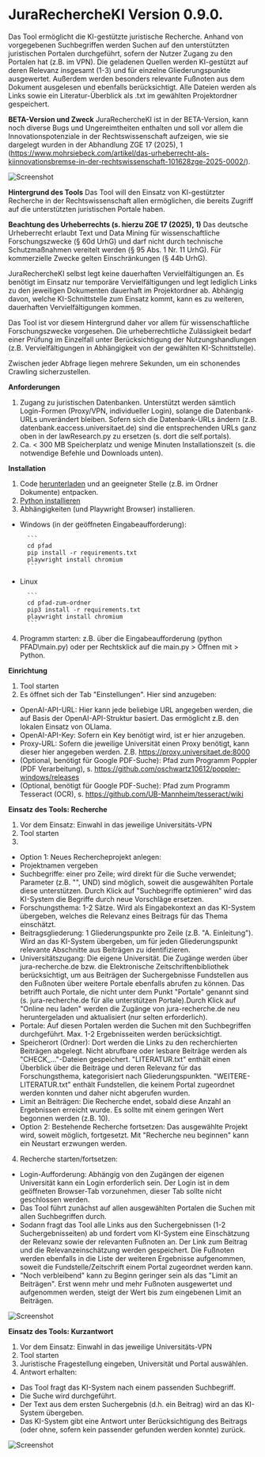 # JuraRechercheKI Version 0.9.0.
Das Tool ermöglicht die KI-gestützte juristische Recherche. Anhand von vorgegebenen Suchbegriffen werden Suchen auf den unterstützten juristischen Portalen durchgeführt, sofern der Nutzer Zugang zu den Portalen hat (z.B. im VPN).
Die geladenen Quellen werden KI-gestützt auf deren Relevanz insgesamt (1-3) und für einzelne Gliederungspunkte ausgewertet. Außerdem werden besonders relevante Fußnoten aus dem Dokument ausgelesen und ebenfalls berücksichtigt.
Alle Dateien werden als Links sowie ein Literatur-Überblick als .txt im gewählten Projektordner gespeichert.

**BETA-Version und Zweck**
JuraRechercheKI ist in der BETA-Version, kann noch diverse Bugs und Ungereimtheiten enthalten und soll vor allem die Innovationspotenziale in der Rechtswissenschaft aufzeigen, wie sie dargelegt wurden in der Abhandlung ZGE 17 (2025), 1 (https://www.mohrsiebeck.com/artikel/das-urheberrecht-als-kiinnovationsbremse-in-der-rechtswissenschaft-101628zge-2025-0002/).

![Screenshot](assets/Screenshot1.PNG)

**Hintergrund des Tools**
Das Tool will den Einsatz von KI-gestützter Recherche in der Rechtswissenschaft allen ermöglichen, die bereits Zugriff auf die unterstützten juristischen Portale haben.

**Beachtung des Urheberrechts (s. hierzu ZGE 17 (2025), 1)**
Das deutsche Urheberrecht erlaubt Text und Data Mining für wissenschaftliche Forschungszwecke (§ 60d UrhG) und darf nicht durch technische Schutzmaßnahmen vereitelt werden (§ 95 Abs. 1 Nr. 11 UrhG). Für kommerzielle Zwecke gelten Einschränkungen (§ 44b UrhG).

JuraRechercheKI selbst legt keine dauerhaften Vervielfältigungen an. Es benötigt im Einsatz nur temporäre Vervielfältigungen und legt lediglich Links zu den jeweiligen Dokumenten dauerhaft im Projektordner ab. Abhängig davon, welche KI-Schnittstelle zum Einsatz kommt, kann es zu weiteren, dauerhaften Vervielfältigungen kommen.

Das Tool ist vor diesem Hintergrund daher vor allem für wissenschaftliche Forschungszwecke vorgesehen. Die urheberrechtliche Zulässigkeit bedarf einer Prüfung im Einzelfall unter Berücksichtigung der Nutzungshandlungen (z.B. Vervielfältigungen in Abhängigkeit von der gewählten KI-Schnittstelle).

Zwischen jeder Abfrage liegen mehrere Sekunden, um ein schonendes Crawling sicherzustellen.

**Anforderungen**
1. Zugang zu juristischen Datenbanken. Unterstützt werden sämtlich Login-Formen (Proxy/VPN, individueller Login), solange die Datenbank-URLs unverändert bleiben. Sofern sich die Datenbank-URLs ändern (z.B. datenbank.eaccess.universitaet.de) sind die entsprechenden URLs ganz oben in der lawResearch.py zu ersetzen (s. dort die self.portals).
2. Ca. < 300 MB Speicherplatz und wenige Minuten Installationszeit (s. die notwendige Befehle und Downloads unten).

**Installation**
1. Code [herunterladen](https://github.com/Bluebird0815/JuraRechercheKI/archive/refs/heads/main.zip) und an geeigneter Stelle (z.B. im Ordner Dokumente) entpacken.
2. [Python installieren](https://www.python.org/downloads/)
3. Abhängigkeiten (und Playwright Browser) installieren.
- Windows (in der geöffneten Eingabeaufforderung):
	
		```
		cd pfad
		pip install -r requirements.txt
		playwright install chromium
		```

- Linux
		
		```
		cd pfad-zum-ordner
		pip3 install -r requirements.txt
		playwright install chromium
		```
4. Programm starten: z.B. über die Eingabeaufforderung (python PFAD\main.py) oder per Rechtsklick auf die main.py > Öffnen mit > Python.

**Einrichtung**
1. Tool starten
2. Es öffnet sich der Tab "Einstellungen". Hier sind anzugeben:
- OpenAI-API-URL: Hier kann jede beliebige URL angegeben werden, die auf Basis der OpenAI-API-Struktur basiert. Das ermöglicht z.B. den lokalen Einsatz von OLlama.
- OpenAI-API-Key: Sofern ein Key benötigt wird, ist er hier anzugeben.
- Proxy-URL: Sofern die jeweilige Universität einen Proxy benötigt, kann dieser hier angegeben werden. Z.B. https://proxy.universitaet.de:8000
- (Optional, benötigt für Google PDF-Suche): Pfad zum Programm Poppler (PDF Verarbeitung), s. https://github.com/oschwartz10612/poppler-windows/releases
- (Optional, benötigt für Google PDF-Suche): Pfad zum Programm Tesseract (OCR), s. https://github.com/UB-Mannheim/tesseract/wiki

**Einsatz des Tools: Recherche**
1. Vor dem Einsatz: Einwahl in das jeweilige Universitäts-VPN
2. Tool starten
3.
- Option 1: Neues Rechercheprojekt anlegen:
- Projektnamen vergeben
- Suchbegriffe: einer pro Zeile; wird direkt für die Suche verwendet; Parameter (z.B. "", UND) sind möglich, soweit die ausgewählten Portale diese unterstützen. Durch Klick auf "Suchbegriffe optimieren" wird das KI-System die Begriffe durch neue Vorschläge ersetzen.
- Forschungsthema: 1-2 Sätze. Wird als Eingabekontext an das KI-System übergeben, welches die Relevanz eines Beitrags für das Thema einschätzt.
- Beitragsgliederung: 1 Gliederungspunkte pro Zeile (z.B. "A. Einleitung"). Wird an das KI-System übergeben, um für jeden Gliederungspunkt relevante Abschnitte aus Beiträgen zu identifizieren.
- Universitätszugang: Die eigene Universität. Die Zugänge werden über jura-recherche.de bzw. die Elektronische Zeitschriftenbibliothek berücksichtigt, um aus Beiträgen der Suchergebnisse Fundstellen aus den Fußnoten über weitere Portale ebenfalls abrufen zu können. Das betrifft auch Portale, die nicht unter dem Punkt "Portale" genannt sind (s. jura-recherche.de für alle unterstützen Portale).Durch Klick auf "Online neu laden" werden die Zugänge von jura-recherche.de neu heruntergeladen und aktualisiert (nur selten erforderlich).
- Portale: Auf diesen Portalen werden die Suchen mit den Suchbegriffen durchgeführt. Max. 1-2 Ergebnisseiten werden berücksichtigt.
- Speicherort (Ordner): Dort werden die Links zu den recherchierten Beiträgen abgelegt. Nicht abrufbare oder lesbare Beiträge werden als "CHECK_..."-Dateien gespeichert. "LITERATUR.txt" enthält einen Überblick über die Beiträge und deren Relevanz für das Forschungsthema, kategorisiert nach Gliederungspunkten. "WEITERE-LITERATUR.txt" enthält Fundstellen, die keinem Portal zugeordnet werden konnten und daher nicht abgerufen wurden.
- Limit an Beiträgen: Die Recherche endet, sobald diese Anzahl an Ergebnissen erreicht wurde. Es sollte mit einem geringen Wert begonnen werden (z.B. 10).
- Option 2: Bestehende Recherche fortsetzen: Das ausgewählte Projekt wird, soweit möglich, fortgesetzt. Mit "Recherche neu beginnen" kann ein Neustart erzwungen werden.
4. Recherche starten/fortsetzen:
- Login-Aufforderung: Abhängig von den Zugängen der eigenen Universität kann ein Login erforderlich sein. Der Login ist in dem geöffneten Browser-Tab vorzunehmen, dieser Tab sollte nicht geschlossen werden.
- Das Tool führt zunächst auf allen ausgewählten Portalen die Suchen mit allen Suchbegriffen durch.
- Sodann fragt das Tool alle Links aus den Suchergebnissen (1-2 Suchergebnisseiten) ab und fordert vom KI-System eine Einschätzung der Relevanz sowie der relevanten Fußnoten an. Der Link zum Beitrag und die Relevanzeinschätzung werden gespeichert. Die Fußnoten werden ebenfalls in die Liste der weiteren Ergebnisse aufgenommen, soweit die Fundstelle/Zeitschrift einem Portal zugeordnet werden kann.
- "Noch verbleibend" kann zu Beginn geringer sein als das "Limit an Beiträgen". Erst wenn mehr und mehr Fußnoten ausgewertet und aufgenommen werden, steigt der Wert bis zum eingebenen Limit an Beiträgen.

![Screenshot](assets/Screenshot2.PNG)

**Einsatz des Tools: Kurzantwort**
1. Vor dem Einsatz: Einwahl in das jeweilige Universitäts-VPN
2. Tool starten
3. Juristische Fragestellung eingeben, Universität und Portal auswählen.
4. Antwort erhalten:
- Das Tool fragt das KI-System nach einem passenden Suchbegriff.
- Die Suche wird durchgeführt.
- Der Text aus dem ersten Suchergebnis (d.h. ein Beitrag) wird an das KI-System übergeben.
- Das KI-System gibt eine Antwort unter Berücksichtigung des Beitrags (oder ohne, sofern kein passender gefunden werden konnte) zurück.

![Screenshot](assets/Screenshot3.PNG)
